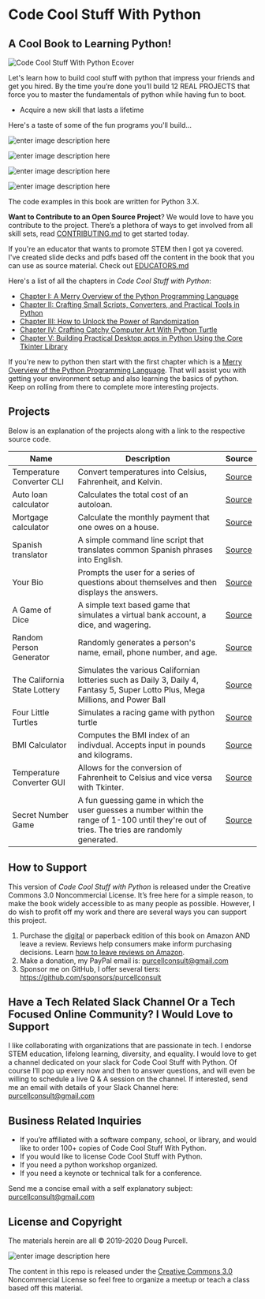 # Code Cool Stuff With Python

## A Cool Book to Learning Python!

![Code Cool Stuff With Python Ecover](https://github.com/purcellconsult/Code-Cool-Stuff-With-Python/blob/master/media/images/book/ccswp_ebook_cover.jpg#center)

 Let's learn how to build cool stuff with python that impress your friends and get you hired. By the time you’re done you’ll build 12 REAL PROJECTS that force you to master the fundamentals of python while having fun to boot.
 - Acquire a new skill that lasts a lifetime

Here's a taste of some of the fun programs you'll build…

![enter image description here](https://github.com/purcellconsult/Code-Cool-Stuff-With-Python/blob/master/media/demos/turtle/4_little_turtles_demo.gif)

![enter image description here](https://github.com/purcellconsult/Code-Cool-Stuff-With-Python/blob/master/media/demos/turtle/night_sky.gif)

![enter image description here](https://github.com/purcellconsult/Code-Cool-Stuff-With-Python/blob/master/media/demos/turtle/spirograph.gif)

![enter image description here](https://github.com/purcellconsult/Code-Cool-Stuff-With-Python/blob/master/media/demos/gui/bmi_calculator.gif)


The code examples in this book are written for Python 3.X. 

**Want to Contribute to an Open Source Project**? We would love to have you contribute to the project. There’s a plethora of ways to get involved from all skill sets, read [CONTRIBUTING.md](https://github.com/purcellconsult/Code-Cool-Stuff-With-Python/blob/master/CONTRIBUTING.md) to get started today. 

If you're an educator that wants to promote STEM then I got ya covered. I've created slide decks and pdfs based off the content in the book that you can use as source material. Check out [EDUCATORS.md](https://github.com/purcellconsult/Code-Cool-Stuff-With-Python/blob/master/EDUCATORS.md)


Here's a list of all the chapters in *Code Cool Stuff with Python*:

 - [Chapter I: A Merry Overview of the Python Programming Language](https://github.com/purcellconsult/Code-Cool-Stuff-With-Python/blob/master/book/chapter_01.md)
 - [Chapter II:  Crafting Small Scripts, Converters, and Practical Tools in Python](https://github.com/purcellconsult/Code-Cool-Stuff-With-Python/blob/master/book/chapter_02.md) 
 - [Chapter III: How to Unlock the Power of Randomization](https://github.com/purcellconsult/Code-Cool-Stuff-With-Python/blob/master/book/chapter_03.md)
 - [Chapter IV: Crafting Catchy Computer Art With Python Turtle](https://github.com/purcellconsult/Code-Cool-Stuff-With-Python/blob/master/book/chapter_04.md)
 - [Chapter V:  Building Practical Desktop apps in Python Using the Core Tkinter Library](https://github.com/purcellconsult/Code-Cool-Stuff-With-Python/blob/master/book/chapter_05.md)

If you're new to python then start with the first chapter which is a [Merry Overview of the Python Programming Language](https://github.com/purcellconsult/Code-Cool-Stuff-With-Python/blob/master/book/chapter_01.md). That will assist you with getting your environment setup and also learning the basics of python. Keep on rolling from there to complete more interesting projects. 

## Projects 

Below is an explanation of the projects along with a link to the respective source code. 

| Name |  Description | Source
|--|--| --|
|Temperature Converter CLI	  | Convert temperatures into Celsius, Fahrenheit, and Kelvin. | [Source](https://github.com/purcellconsult/Code-Cool-Stuff-With-Python/blob/master/sourcecode/ch_02/temperature_converter.py)	|
Auto loan calculator | Calculates the total cost of an autoloan. | [Source](https://github.com/purcellconsult/Code-Cool-Stuff-With-Python/blob/master/sourcecode/ch_02/autoloan_calculator.py)
Mortgage calculator | Calculate the monthly payment that one owes on a house. | [Source](https://github.com/purcellconsult/Code-Cool-Stuff-With-Python/blob/master/sourcecode/ch_02/mortgage_calculator.py)
Spanish translator | A simple command line script that translates common Spanish phrases into English. | [Source](https://github.com/purcellconsult/Code-Cool-Stuff-With-Python/blob/master/sourcecode/ch_02/spanish_translator.py)
Your Bio | Prompts the user for a series of questions about themselves and then displays the answers. | [Source](https://github.com/purcellconsult/Code-Cool-Stuff-With-Python/blob/master/sourcecode/ch_02/your_bio.py)
A Game of Dice | A simple text based game that simulates a virtual bank account, a dice, and wagering. | [Source](https://github.com/purcellconsult/Code-Cool-Stuff-With-Python/blob/master/sourcecode/ch_03/a_game_of_dice.py)
Random Person Generator | Randomly generates a person's name, email, phone number, and age. | [Source](https://github.com/purcellconsult/Code-Cool-Stuff-With-Python/blob/master/sourcecode/ch_03/random_person_generator.py)
The California State Lottery | Simulates the various Californian lotteries such as Daily 3, Daily 4, Fantasy 5, Super Lotto Plus, Mega Millions,  and Power Ball | [Source](https://github.com/purcellconsult/Code-Cool-Stuff-With-Python/blob/master/sourcecode/ch_03/california_lottery.py) 
Four Little Turtles | Simulates a racing game with python turtle |[Source](https://github.com/purcellconsult/Code-Cool-Stuff-With-Python/blob/master/sourcecode/ch_04/turtle_racing_game.py)
BMI Calculator | Computes the BMI index of an indivdual. Accepts input in pounds and kilograms. | [Source](https://github.com/purcellconsult/Code-Cool-Stuff-With-Python/blob/master/sourcecode/ch_05/bmi_calculator.py)
Temperature Converter GUI | Allows for the conversion of Fahrenheit to Celsius and vice versa with Tkinter. | [Source](https://github.com/purcellconsult/Code-Cool-Stuff-With-Python/blob/master/sourcecode/ch_05/fahrenheit_to_celsius_app.py)
Secret Number Game | A fun guessing game in which the user guesses a number within the range of 1-100 until they're out of tries. The tries are randomly generated. | [Source](https://github.com/purcellconsult/Code-Cool-Stuff-With-Python/blob/master/sourcecode/ch_05/secret_number_game.py)

## How to Support 

This version of *Code Cool Stuff with Python* is released under the Creative Commons 3.0 Noncommercial License.  It’s free here for a simple reason, to make the book widely accessible to as many people as possible. However, I do wish to profit off my work and there are several ways you can support this project. 
1)	Purchase the [digital](https://www.amazon.com/Code-Cool-Stuff-Python-Purcell-ebook/dp/B081XJMNRB) or paperback edition of this book on Amazon AND leave a review. Reviews help consumers make inform purchasing decisions. Learn [how to leave reviews on Amazon](https://www.amazon.com/gp/help/customer/display.html?nodeId=201889700). 
2)	Make a donation, my PayPal email is: purcellconsult@gmail.com 
3)	Sponsor me on GitHub, I offer several tiers: https://github.com/sponsors/purcellconsult

## Have a Tech Related Slack Channel Or a Tech Focused Online Community?  I Would Love to Support 

I like collaborating with organizations that are passionate in tech. I endorse STEM education, lifelong learning, diversity, and equality. I would love to get a channel dedicated on your slack for Code Cool Stuff with Python. Of course I’ll pop up every now and then to answer questions, and will even be willing to schedule a live Q & A session on the channel. If interested, send me an email with details of your Slack Channel here: purcellconsult@gmail.com 

## Business Related Inquiries 


- If you’re affiliated with a software company, school, or library, and would like to order 100+ copies of Code Cool Stuff With Python. 
- If you would like to license Code Cool Stuff with Python.
- If you need a python workshop organized. 
- If you need a keynote or technical talk for a conference.

Send me a concise email with a self explanatory subject: purcellconsult@gmail.com


## License and Copyright

The materials herein are all © 2019-2020 Doug Purcell.

![enter image description here](https://upload.wikimedia.org/wikipedia/commons/9/99/Cc-by-nc_icon.svg)

The content in this repo is released under the [Creative Commons 3.0](https://github.com/purcellconsult/Code-Cool-Stuff-With-Python/blob/master/CODE_OF_CONDUCT.md) Noncommercial License so feel free to organize a meetup or teach a class based off this material.  
